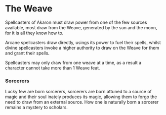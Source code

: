 # The Weave
Spellcasters of Akaron must draw power from one of the few sources available, most draw from the Weave, generated by the sun and the moon, for it is all they know how to.

Arcane spellcasters draw directly, usings its power to fuel their spells, whilst divine spellcasters invoke a higher authority to draw on the Weave for them and grant their spells.

Spellcasters may only draw from one weave at a time, as a result a character cannot take more than 1 Weave feat.

### Sorcerers
Lucky few are born sorcerers, sorcerers are born attuned to a source of magic and their soul inately produces its magic, allowing them to forgo the need to draw from an external source. How one is naturally born a sorcerer remains a mystery to scholars.
